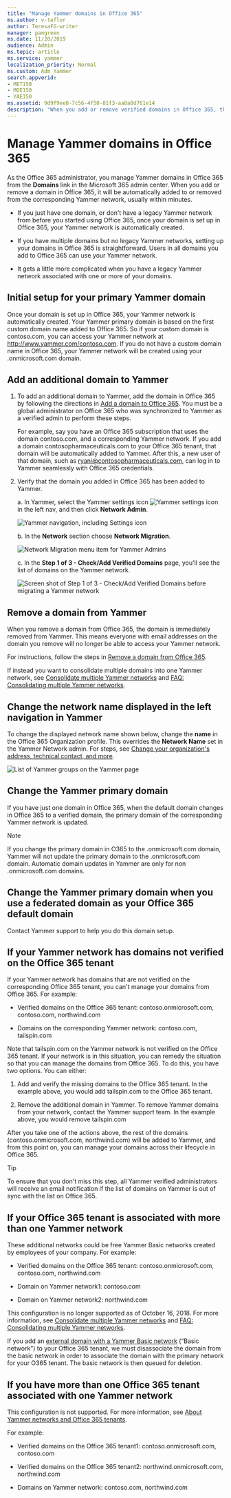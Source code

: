 ```yaml
---
title: "Manage Yammer domains in Office 365"
ms.author: v-teflor
author: TeresaFG-writer
manager: pamgreen
ms.date: 11/20/2019
audience: Admin
ms.topic: article
ms.service: yammer
localization_priority: Normal
ms.custom: Adm_Yammer
search.appverid:
- MET150
- MOE150
- YAE150
ms.assetid: 9d9f9ee8-7c56-4f50-81f3-aa0a8d761e14
description: "When you add or remove verified domains in Office 365, they are automatically added or removed from your Yammer network."
---
```


# Manage Yammer domains in Office 365

As the Office 365 administrator, you manage Yammer domains in Office 365 from the **Domains** link in the Microsoft 365 admin center. When you add or remove a domain in Office 365, it will be automatically added to or removed from the corresponding Yammer network, usually within minutes. 
  
- If you just have one domain, or don't have a legacy Yammer network from before you started using Office 365, once your domain is set up in Office 365, your Yammer network is automatically created.
    
- If you have multiple domains but no legacy Yammer networks, setting up your domains in Office 365 is straightforward. Users in all domains you add to Office 365 can use your Yammer network.
    
- It gets a little more complicated when you have a legacy Yammer network associated with one or more of your domains.
    
## Initial setup for your primary Yammer domain

Once your domain is set up in Office 365, your Yammer network is automatically created. Your Yammer primary domain is based on the first custom domain name added to Office 365. So if your custom domain is contoso.com, you can access your Yammer network at http://www.yammer.com/contoso.com. If you do not have a custom domain name in Office 365, your Yammer network will be created using your .onmicrosoft.com domain.

## Add an additional domain to Yammer
<a name="add"></a>
 
1. To add an additional domain to Yammer, add the domain in Office 365 by following the directions in [Add a domain to Office 365](https://support.office.com/article/6383f56d-3d09-4dcb-9b41-b5f5a5efd611). You must be a global administrator on Office 365 who was synchronized to Yammer as a verified admin to perform these steps.

    For example, say you have an Office 365 subscription that uses the domain contoso.com, and a corresponding Yammer network. If you add a domain contosopharmaceuticals.com to your Office 365 tenant, that domain will be automatically added to Yammer. After this, a new user of that domain, such as ryani@contosopharmaceuticals.com, can log in to Yammer seamlessly with Office 365 credentials.

2. Verify that the domain you added in Office 365 has been added to Yammer.  
  
    a. In Yammer, select the Yammer settings icon ![Yammer settings icon](../media/9704ce70-56ce-43f7-96c6-f253b0413d40.png) in the left nav, and then click **Network Admin**.
    
    ![Yammer navigation, including Settings icon](../media/d1ec06fa-c2fb-4dcb-b21f-6dff1d20d6ad.png)
  
    b. In the **Network** section choose **Network Migration**.
    
    ![Network Migration menu item for Yammer Admins](../media/f9ae9328-9cb2-46f7-9bce-26bcdc29b3fa.png)
  
    c. In the **Step 1 of 3 - Check/Add Verified Domains** page, you'll see the list of domains on the Yammer network. 
    
    ![Screen shot of Step 1 of 3 - Check/Add Verified Domains before migrating a Yammer network](../media/cac649d6-9245-4645-8f59-fb27dffd87e8.png)
  
## Remove a domain from Yammer 
<a name="remove"></a>

When you remove a domain from Office 365, the domain is immediately removed from Yammer. This means everyone with email addresses on the domain you remove will no longer be able to access your Yammer network.

For instructions, follow the steps in [Remove a domain from Office 365](https://support.office.com/en-us/article/Remove-a-domain-from-Office-365-f09696b2-8c29-4588-a08b-b333da19810c). 

If instead you want to consolidate multiple domains into one Yammer network, see [Consolidate multiple Yammer networks](https://docs.microsoft.com/Yammer/configure-your-yammer-network/consolidate-multiple-yammer-networks) and [FAQ: Consolidating multiple Yammer networks](https://docs.microsoft.com/Yammer/configure-your-yammer-network/faq-consolidate-multiple-yammer-networks).

## Change the network name displayed in the left navigation in Yammer

To change the displayed network name shown below, change the **name** in the Office 365 Organization profile. This overrides the **Network Name** set in the Yammer Network admin. For steps, see [Change your organization's address, technical contact, and more](https://support.office.com/en-us/article/Change-your-organization-s-address-technical-contact-and-more-a36e5a52-4df2-479e-bb97-9e67b8483e10).
 
   ![List of Yammer groups on the Yammer page](../media/0a1125b1-74d2-4ea5-b8e4-6d52456a527e.jpg)
  
## Change the Yammer primary domain

If you have just one domain in Office 365, when the default domain changes in Office 365 to a verified domain, the primary domain of the corresponding Yammer network is updated. 

   >[!NOTE]
   >If you change the primary domain in O365 to the .onmicrosoft.com domain, Yammer will not update the primary domain to the .onmicrosoft.com domain. Automatic domain updates in Yammer are only for non .onmicrosoft.com domains.

## Change the Yammer primary domain when you use a federated domain as your Office 365 default domain

Contact Yammer support to help you do this domain setup. 

## If your Yammer network has domains not verified on the Office 365 tenant

If your Yammer network has domains that are not verified on the corresponding Office 365 tenant, you can't manage your domains from Office 365. For example:
  
- Verified domains on the Office 365 tenant: contoso.onmicrosoft.com, contoso.com, northwind.com 
    
- Domains on the corresponding Yammer network: contoso.com, tailspin.com 
    
Note that tailspin.com on the Yammer network is not verified on the Office 365 tenant. If your network is in this situation, you can remedy the situation so that you can manage the domains from Office 365. To do this, you have two options. You can either:
  
1. Add and verify the missing domains to the Office 365 tenant. In the example above, you would add tailspin.com to the Office 365 tenant.
    
2. Remove the additional domain in Yammer. To remove Yammer domains from your network, contact the Yammer support team. In the example above, you would remove tailspin.com
    
After you take one of the actions above, the rest of the domains (contoso.onmicrosoft.com, northwind.com) will be added to Yammer, and from this point on, you can manage your domains across their lifecycle in Office 365.
  
> [!TIP]
> To ensure that you don't miss this step, all Yammer verified administrators will receive an email notification if the list of domains on Yammer is out of sync with the list on Office 365.
  
## If your Office 365 tenant is associated with more than one Yammer network

These additional networks could be free Yammer Basic networks created by employees of your company. For example:
  
- Verified domains on the Office 365 tenant: contoso.onmicrosoft.com, contoso.com, northwind.com
    
- Domain on Yammer network1: contoso.com
    
- Domain on Yammer network2: northwind.com
    
This configuration is no longer supported as of October 16, 2018. For more information, see [Consolidate multiple Yammer networks](https://docs.microsoft.com/Yammer/configure-your-yammer-network/consolidate-multiple-yammer-networks) and [FAQ: Consolidating multiple Yammer networks](https://docs.microsoft.com/Yammer/configure-your-yammer-network/faq-consolidate-multiple-yammer-networks).

If you add an [external domain with a Yammer Basic network](preserve-data-from-basic-network.md) (“Basic network”) to your Office 365 tenant, we must disassociate the domain from the basic network in order to associate the domain with the primary network for your O365 tenant. The basic network is then queued for deletion.

## If you have more than one Office 365 tenant associated with one Yammer network

This configuration is not supported. For more information, see [About Yammer networks and Office 365 tenants](yammer-and-office-365.md).

For example:
  
- Verified domains on the Office 365 tenant1: contoso.onmicrosoft.com, contoso.com
    
- Verified domains on the Office 365 tenant2: northwind.onmicrosoft.com, northwind.com
    
- Domains on Yammer network: contoso.com, northwind.com
  
